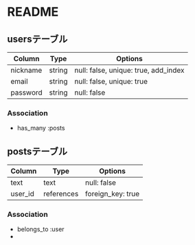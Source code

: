 # README
## usersテーブル
|Column|Type|Options|
|------|----|-------|
|nickname|string|null: false, unique: true, add_index|
|email|string|null: false, unique: true|
|password|string|null: false|
### Association
- has_many :posts

## postsテーブル
|Column|Type|Options|
|------|----|-------|
|text|text|null: false|
|user_id|references|foreign_key: true|
### Association
- belongs_to :user
-